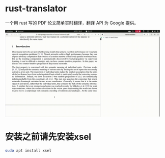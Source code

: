 # rust-translator

一个用 rust 写的 PDF 论文简单实时翻译，翻译 API 为 Google 提供。

![example](./vids/example.gif)

# 安装之前请先安装xsel

```bash
sudo apt install xsel
```
